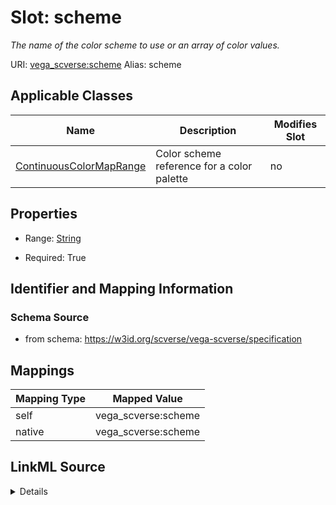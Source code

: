 

# Slot: scheme 


_The name of the color scheme to use or an array of color values._





URI: [vega_scverse:scheme](https://w3id.org/scverse/vega-scverse/scheme)
Alias: scheme

<!-- no inheritance hierarchy -->





## Applicable Classes

| Name | Description | Modifies Slot |
| --- | --- | --- |
| [ContinuousColorMapRange](ContinuousColorMapRange.md) | Color scheme reference for a color palette |  no  |







## Properties

* Range: [String](String.md)

* Required: True





## Identifier and Mapping Information







### Schema Source


* from schema: https://w3id.org/scverse/vega-scverse/specification




## Mappings

| Mapping Type | Mapped Value |
| ---  | ---  |
| self | vega_scverse:scheme |
| native | vega_scverse:scheme |




## LinkML Source

<details>
```yaml
name: scheme
description: The name of the color scheme to use or an array of color values.
from_schema: https://w3id.org/scverse/vega-scverse/specification
rank: 1000
alias: scheme
owner: ContinuousColorMapRange
domain_of:
- ContinuousColorMapRange
range: string
required: true

```
</details>